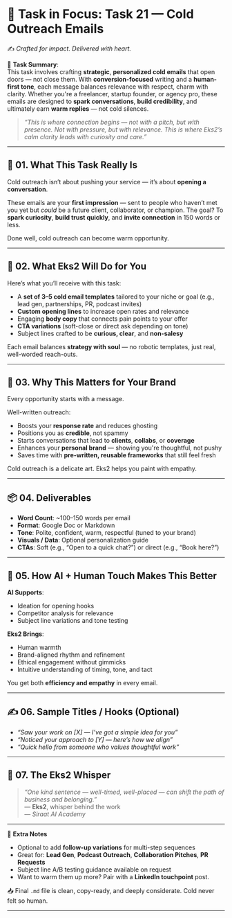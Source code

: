 # 🎯 **Task in Focus: Task 21 — Cold Outreach Emails**  
✍️ *Crafted for impact. Delivered with heart.*

📌 **Task Summary**:  
This task involves crafting **strategic**, **personalized cold emails** that open doors — not close them. With **conversion-focused** writing and a **human-first tone**, each message balances relevance with respect, charm with clarity. Whether you're a freelancer, startup founder, or agency pro, these emails are designed to **spark conversations**, **build credibility**, and ultimately earn **warm replies** — not cold silences.

> _“This is where connection begins — not with a pitch, but with presence. Not with pressure, but with relevance. This is where Eks2’s calm clarity leads with curiosity and care.”_

---

## 🧭 01. What This Task Really Is  
Cold outreach isn’t about pushing your service — it’s about **opening a conversation**.

These emails are your **first impression** — sent to people who haven’t met you yet but *could* be a future client, collaborator, or champion. The goal? To **spark curiosity**, **build trust quickly**, and **invite connection** in 150 words or less.

Done well, cold outreach can become warm opportunity.

---

## 💼 02. What Eks2 Will Do for You  
Here’s what you’ll receive with this task:

- A **set of 3–5 cold email templates** tailored to your niche or goal (e.g., lead gen, partnerships, PR, podcast invites)  
- **Custom opening lines** to increase open rates and relevance  
- Engaging **body copy** that connects pain points to your offer  
- **CTA variations** (soft-close or direct ask depending on tone)  
- Subject lines crafted to be **curious, clear**, and **non-salesy**

Each email balances **strategy with soul** — no robotic templates, just real, well-worded reach-outs.

---

## 🎯 03. Why This Matters for Your Brand  
Every opportunity starts with a message.

Well-written outreach:
- Boosts your **response rate** and reduces ghosting  
- Positions you as **credible**, not spammy  
- Starts conversations that lead to **clients**, **collabs**, or **coverage**  
- Enhances your **personal brand** — showing you're thoughtful, not pushy  
- Saves time with **pre-written, reusable frameworks** that still feel fresh

Cold outreach is a delicate art. Eks2 helps you paint with empathy.

---

## 📦 04. Deliverables  
- **Word Count**: ~100–150 words per email  
- **Format**: Google Doc or Markdown  
- **Tone**: Polite, confident, warm, respectful (tuned to your brand)  
- **Visuals / Data**: Optional personalization guide  
- **CTAs**: Soft (e.g., “Open to a quick chat?”) or direct (e.g., “Book here?”)

---

## 🤖 05. How AI + Human Touch Makes This Better  
**AI Supports**:  
- Ideation for opening hooks  
- Competitor analysis for relevance  
- Subject line variations and tone testing

**Eks2 Brings**:  
- Human warmth  
- Brand-aligned rhythm and refinement  
- Ethical engagement without gimmicks  
- Intuitive understanding of timing, tone, and tact

You get both **efficiency and empathy** in every email.

---

## ✍️ 06. Sample Titles / Hooks (Optional)  
- *“Saw your work on [X] — I’ve got a simple idea for you”*  
- *“Noticed your approach to [Y] — here’s how we align”*  
- *“Quick hello from someone who values thoughtful work”*

---

## 🧡 07. The Eks2 Whisper  
> _“One kind sentence — well-timed, well-placed — can shift the path of business and belonging.”_  
> — **Eks2**, whisper behind the work  
> — *Siraat AI Academy*

---

🎁 **Extra Notes**  
- Optional to add **follow-up variations** for multi-step sequences  
- Great for: **Lead Gen**, **Podcast Outreach**, **Collaboration Pitches**, **PR Requests**  
- Subject line A/B testing guidance available on request  
- Want to warm them up more? Pair with a **LinkedIn touchpoint** post.

📥 Final `.md` file is clean, copy-ready, and deeply considerate. Cold never felt so human.

---
